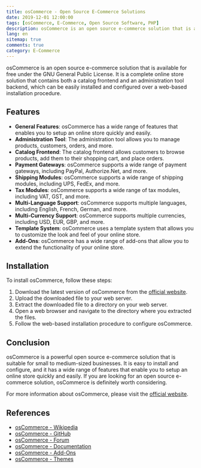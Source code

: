 ```yaml
---
title: osCommerce - Open Source E-Commerce Solutions
date: 2019-12-01 12:00:00
tags: [osCommerce, E-Commerce, Open Source Software, PHP]
description: osCommerce is an open source e-commerce solution that is available for free under the GNU General Public License. It is a complete online store solution that contains both a catalog frontend and an administration tool backend, which can be easily installed and configured over a web-based installation procedure.
lang: en
sitemap: true
comments: true
category: E-Commerce
---
```


osCommerce is an open source e-commerce solution that is available for free under the GNU General Public License. It is a complete online store solution that contains both a catalog frontend and an administration tool backend, which can be easily installed and configured over a web-based installation procedure.

## Features

- **General Features**: osCommerce has a wide range of features that enables you to setup an online store quickly and easily.
- **Administration Tool**: The administration tool allows you to manage products, customers, orders, and more.
- **Catalog Frontend**: The catalog frontend allows customers to browse products, add them to their shopping cart, and place orders.
- **Payment Gateways**: osCommerce supports a wide range of payment gateways, including PayPal, Authorize.Net, and more.
- **Shipping Modules**: osCommerce supports a wide range of shipping modules, including UPS, FedEx, and more.
- **Tax Modules**: osCommerce supports a wide range of tax modules, including VAT, GST, and more.
- **Multi-Language Support**: osCommerce supports multiple languages, including English, French, German, and more.
- **Multi-Currency Support**: osCommerce supports multiple currencies, including USD, EUR, GBP, and more.
- **Template System**: osCommerce uses a template system that allows you to customize the look and feel of your online store.
- **Add-Ons**: osCommerce has a wide range of add-ons that allow you to extend the functionality of your online store.

## Installation

To install osCommerce, follow these steps:

1. Download the latest version of osCommerce from the [official website](https://www.oscommerce.com/).
2. Upload the downloaded file to your web server.
3. Extract the downloaded file to a directory on your web server.
4. Open a web browser and navigate to the directory where you extracted the files.
5. Follow the web-based installation procedure to configure osCommerce.

## Conclusion

osCommerce is a powerful open source e-commerce solution that is suitable for small to medium-sized businesses. It is easy to install and configure, and it has a wide range of features that enable you to setup an online store quickly and easily. If you are looking for an open source e-commerce solution, osCommerce is definitely worth considering.

For more information about osCommerce, please visit the [official website](https://www.oscommerce.com/).

## References

- [osCommerce - Wikipedia](https://en.wikipedia.org/wiki/OsCommerce)
- [osCommerce - GitHub](https://github.com/osCommerce/oscommerce)
- [osCommerce - Forum](https://www.oscommerce.com/forums/)
- [osCommerce - Documentation](https://docs.oscommerce.com/)
- [osCommerce - Add-Ons](https://apps.oscommerce.com/)
- [osCommerce - Themes](https://www.oscommerce.com/Products)




